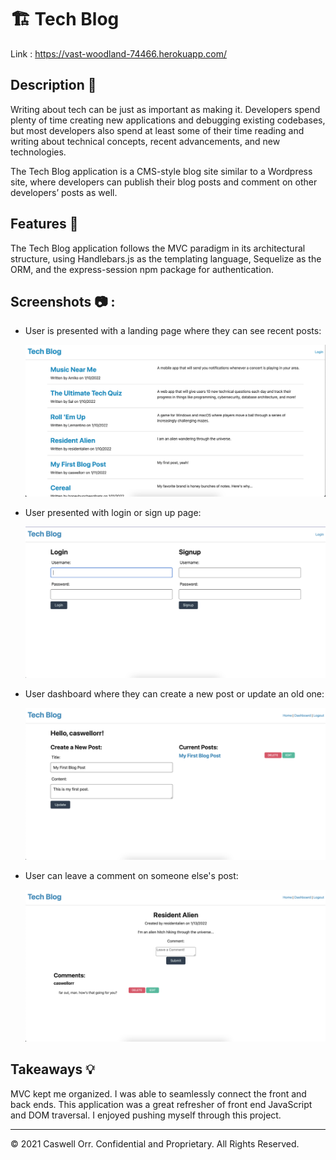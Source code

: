 # 🏗️ Tech Blog

Link : https://vast-woodland-74466.herokuapp.com/

## Description 📖

Writing about tech can be just as important as making it. Developers spend plenty of time creating new applications and debugging existing codebases, but most developers also spend at least some of their time reading and writing about technical concepts, recent advancements, and new technologies.

The Tech Blog application is a CMS-style blog site similar to a Wordpress site, where developers can publish their blog posts and comment on other developers’ posts as well.

## Features 📝

The Tech Blog application follows the MVC paradigm in its architectural structure, using Handlebars.js as the templating language, Sequelize as the ORM, and the express-session npm package for authentication. 

## Screenshots 📷 :

* User is presented with a landing page where they can see recent posts:

  ![alt text](./Assets/screenshot1.png)
  
* User presented with login or sign up page:

  ![alt text](./Assets/screenshot2.png)

* User dashboard where they can create a new post or update an old one:

  ![alt text](./Assets/screenshot3.png)

* User can leave a comment on someone else's post:

  ![alt text](./Assets/screenshot4.png)
  

## Takeaways 💡

MVC kept me organized. I was able to seamlessly connect the front and back ends. This application was a great refresher of front end JavaScript and DOM traversal. I enjoyed pushing myself through this project. 

----
© 2021 Caswell Orr. Confidential and Proprietary. All Rights Reserved.